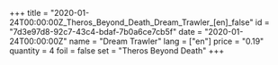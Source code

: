 +++
title = "2020-01-24T00:00:00Z_Theros_Beyond_Death_Dream_Trawler_[en]_false"
id = "7d3e97d8-92c7-43c4-bdaf-7b0a6ce7cb5f"
date = "2020-01-24T00:00:00Z"
name = "Dream Trawler"
lang = ["en"]
price = "0.19"
quantity = 4
foil = false
set = "Theros Beyond Death"
+++
